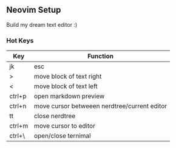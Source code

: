 ## Neovim Setup
Build my dream text editor :)

### Hot Keys

Key | Function 
--- | --------
jk  | esc
\>  | move block of text right
\<  | move block of text left
ctrl+p | open markdown preview
ctrl+n | move cursor betweeen nerdtree/current editor
tt     | close nerdtree
ctrl+m | move cursor to editor
ctrl+\ | open/close ternimal








